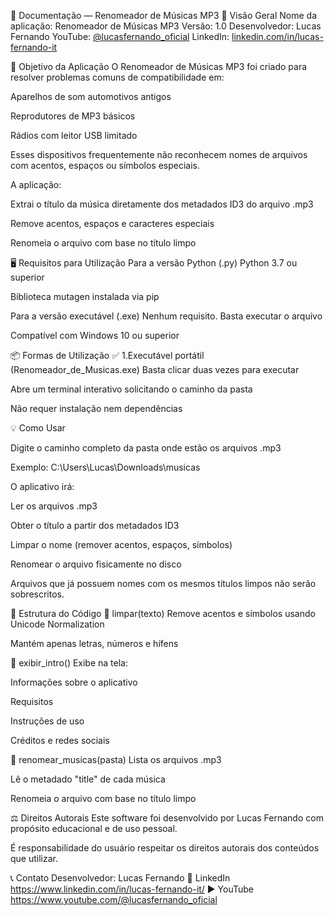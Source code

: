 📄 Documentação — Renomeador de Músicas MP3
📌 Visão Geral
Nome da aplicação: Renomeador de Músicas MP3
Versão: 1.0
Desenvolvedor: Lucas Fernando
YouTube: [@lucasfernando_oficial](https://www.youtube.com/@lucasfernando_oficial)
LinkedIn: [linkedin.com/in/lucas-fernando-it](https://www.linkedin.com/in/lucas-fernando-it/)

🎯 Objetivo da Aplicação
O Renomeador de Músicas MP3 foi criado para resolver problemas comuns de compatibilidade em:

Aparelhos de som automotivos antigos

Reprodutores de MP3 básicos

Rádios com leitor USB limitado

Esses dispositivos frequentemente não reconhecem nomes de arquivos com acentos, espaços ou símbolos especiais.

A aplicação:

Extrai o título da música diretamente dos metadados ID3 do arquivo .mp3

Remove acentos, espaços e caracteres especiais

Renomeia o arquivo com base no título limpo

🖥️ Requisitos para Utilização
Para a versão Python (.py)
Python 3.7 ou superior

Biblioteca mutagen instalada via pip

Para a versão executável (.exe)
Nenhum requisito. Basta executar o arquivo

Compatível com Windows 10 ou superior

📦 Formas de Utilização
✅ 1.Executável portátil (Renomeador_de_Musicas.exe)
Basta clicar duas vezes para executar

Abre um terminal interativo solicitando o caminho da pasta

Não requer instalação nem dependências

💡 Como Usar

Digite o caminho completo da pasta onde estão os arquivos .mp3

Exemplo: C:\Users\Lucas\Downloads\musicas

O aplicativo irá:

Ler os arquivos .mp3

Obter o título a partir dos metadados ID3

Limpar o nome (remover acentos, espaços, símbolos)

Renomear o arquivo fisicamente no disco

Arquivos que já possuem nomes com os mesmos títulos limpos não serão sobrescritos.

🧩 Estrutura do Código
🔹 limpar(texto)
Remove acentos e símbolos usando Unicode Normalization

Mantém apenas letras, números e hífens

🔹 exibir_intro()
Exibe na tela:

Informações sobre o aplicativo

Requisitos

Instruções de uso

Créditos e redes sociais

🔹 renomear_musicas(pasta)
Lista os arquivos .mp3

Lê o metadado "title" de cada música

Renomeia o arquivo com base no título limpo

⚖️ Direitos Autorais
Este software foi desenvolvido por Lucas Fernando com propósito educacional e de uso pessoal.

É responsabilidade do usuário respeitar os direitos autorais dos conteúdos que utilizar.

📞 Contato
Desenvolvedor: Lucas Fernando
📧 LinkedIn https://www.linkedin.com/in/lucas-fernando-it/
▶️ YouTube https://www.youtube.com/@lucasfernando_oficial
